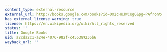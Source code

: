 ```yaml
---
content_type: external-resource
external_url: http://books.google.com/books?id=OX2cHKJWCKgC&pg=PAfrontcover
has_external_license_warning: true
license: https://en.wikipedia.org/wiki/All_rights_reserved
status: ''
title: Google Books
uid: a2cda2c1-a24e-4076-982f-c455389236b6
wayback_url: ''
---
```

